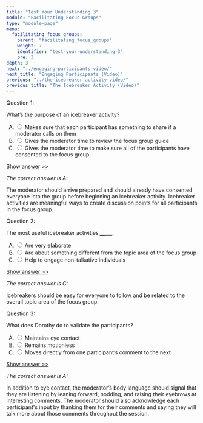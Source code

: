 ```yaml
---
title: "Test Your Understanding 3"
module: "Facilitating Focus Groups"
type: "module-page"
menu:
  facilitating_focus_groups:
    parent: "facilitating_focus_groups"
    weight: 7
    identifier: "test-your-understanding-3"
    pre: 3
depth: 3
next: "../engaging-participants-video/"
next_title: "Engaging Participants (Video)"
previous: "../the-icebreaker-activity-video/"
previous_title: "The Icebreaker Activity (Video)"
---
```

<form method="post" action="."><div class="pageblock"><div class="cases">
<div class="casetitle">
    Question 1:
  </div>
<div class="casecontent">
<div class="casequestion">
<p>What’s the purpose of an icebreaker activity?</p>
<form id="form-378" method="post">
<!-- go through each question type, note that only the
        rhetorical and matching blocks have form tags -->
<!-- -->
<ol type="A"><!-- Think this is done... -->
<li>
<div class="answer-value">
<input name="question378" type="radio" value="Makes sure that each participant has something to share if a moderator calls on them">
                    Makes sure that each participant has something to share if a moderator calls on them
                  </div>
</li>
<li>
<div class="answer-value">
<input name="question378" type="radio" value="Gives the moderator time to review the focus group guide">
                    Gives the moderator time to review the focus group guide
                  </div>
</li>
<li>
<div class="answer-value">
<input name="question378" type="radio" value="Gives the moderator time to make sure all of the participants have consented to the focus group">
                    Gives the moderator time to make sure all of the participants have consented to the focus group
                  </div>
</li>
</ol>
<!-- -->
<!-- -->
<!-- adding show answer block for feedback here -->
<!-- end show answer block for feedback here -->
<!-- -->
<!-- -->
<!-- -->
</form>
<!-- -->
</div>
<!-- we want to show the answer no matter what -->
<!-- might be easier to edit question types
    directly since we show answer no matter what -->
<!-- -->
<!-- -->
<div class="casesanswerdisplay">
<a class="moretoggle" href="#q378">Show answer >></a>
<div class="toggleable" id="q378">
<p>
<i>The correct answer is A:</i>
</p><p>The moderator should arrive prepared and should already have consented everyone into the group before beginning an icebreaker activity. Icebreaker activities are meaningful ways to create discussion points for all participants in the focus group.</p>
</div>
</div>
</div>
</div>

<div class="cases">
<div class="casetitle">
    Question 2:
  </div>
<div class="casecontent">
<div class="casequestion">
<p>The most useful icebreaker activities  <strong><em>_</em></strong><strong><em>_</em></strong>___.</p>
<form id="form-379" method="post">
<!-- go through each question type, note that only the
        rhetorical and matching blocks have form tags -->
<!-- -->
<ol type="A"><!-- Think this is done... -->
<li>
<div class="answer-value">
<input name="question379" type="radio" value="Are very elaborate">
                    Are very elaborate
                  </div>
</li>
<li>
<div class="answer-value">
<input name="question379" type="radio" value="Are about something different from the topic area of the focus group">
                    Are about something different from the topic area of the focus group
                  </div>
</li>
<li>
<div class="answer-value">
<input name="question379" type="radio" value="Help to engage non-talkative individuals">
                    Help to engage non-talkative individuals
                  </div>
</li>
</ol>
<!-- -->
<!-- -->
<!-- adding show answer block for feedback here -->
<!-- end show answer block for feedback here -->
<!-- -->
<!-- -->
<!-- -->
</form>
<!-- -->
</div>
<!-- we want to show the answer no matter what -->
<!-- might be easier to edit question types
    directly since we show answer no matter what -->
<!-- -->
<!-- -->
<div class="casesanswerdisplay">
<a class="moretoggle" href="#q379">Show answer >></a>
<div class="toggleable" id="q379">
<p>
<i>The correct answer is C:</i>
</p><p>Icebreakers should be easy for everyone to follow and be related to the overall topic area of the focus group.</p>
</div>
</div>
</div>
</div>

<div class="cases">
<div class="casetitle">
    Question 3:
  </div>
<div class="casecontent">
<div class="casequestion">
<p>What does Dorothy do to validate the participants?</p>
<form id="form-380" method="post">
<!-- go through each question type, note that only the
        rhetorical and matching blocks have form tags -->
<!-- -->
<ol type="A"><!-- Think this is done... -->
<li>
<div class="answer-value">
<input name="question380" type="radio" value="Maintains eye contact">
                    Maintains eye contact
                  </div>
</li>
<li>
<div class="answer-value">
<input name="question380" type="radio" value="Remains motionless">
                    Remains motionless
                  </div>
</li>
<li>
<div class="answer-value">
<input name="question380" type="radio" value="Moves directly from one participant’s comment to the next">
                    Moves directly from one participant’s comment to the next
                  </div>
</li>
</ol>
<!-- -->
<!-- -->
<!-- adding show answer block for feedback here -->
<!-- end show answer block for feedback here -->
<!-- -->
<!-- -->
<!-- -->
</form>
<!-- -->
</div>
<!-- we want to show the answer no matter what -->
<!-- might be easier to edit question types
    directly since we show answer no matter what -->
<!-- -->
<!-- -->
<div class="casesanswerdisplay">
<a class="moretoggle" href="#q380">Show answer >></a>
<div class="toggleable" id="q380">
<p>
<i>The correct answer is A:</i>
</p><p>In addition to eye contact, the moderator’s body language should signal that they are listening by leaning forward, nodding, and raising their eyebrows at interesting comments. The moderator should also acknowledge each participant's input by thanking them for their comments and saying they will talk more about those comments throughout the session.</p>
</div>
</div>
</div>
</div>


</div></form>